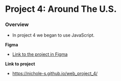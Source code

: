 # Project 4: Around The U.S.

### Overview

* In project 4 we began to use JavaScript. 

**Figma**

* [Link to the project in Figma](https://www.figma.com/file/mUgu8OSHWE0M6p6vfwmdu9/Sprint-4-Around-The-U.S.-desktop-mobile?node-id=0%3A1)

**Link to project**

* https://nichole-s.github.io/web_project_4/
